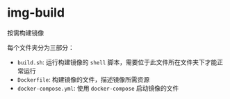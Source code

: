 # img-build

按需构建镜像

每个文件夹分为三部分：
- `build.sh`: 运行构建镜像的 `shell` 脚本，需要位于此文件所在文件夹下才能正常运行
- `Dockerfile`: 构建镜像的文件，描述镜像所需资源
- `docker-compose.yml`: 使用 `docker-compose` 启动镜像的文件
